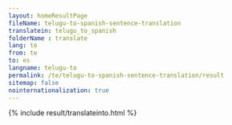 ```yaml
---
layout: homeResultPage
fileName: telugu-to-spanish-sentence-translation
translatein: telugu_to_spanish
folderName : translate
lang: te
from: te
to: es
langname: telugu-to
permalink: /te/telugu-to-spanish-sentence-translation/result
sitemap: false
nointernationalization: true
---
```

{% include result/translateinto.html %}

<script src="/js/result/translation.js" data-foldername="{{page.folderName}}" data-lang="{{page.lang}}"></script>
